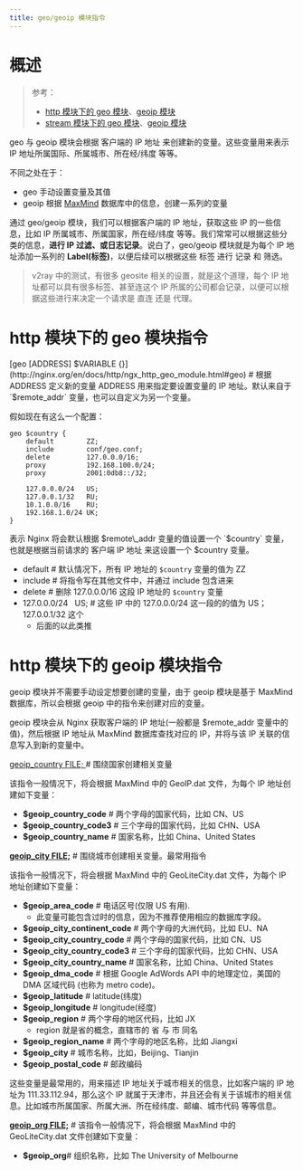 ```yaml
---
title: geo/geoip 模块指令
---
```


# 概述

> 参考：
>
> - [http 模块下的 geo 模块](http://nginx.org/en/docs/http/ngx_http_geo_module.html)、[geoip 模块](http://nginx.org/en/docs/http/ngx_http_geoip_module.html)
> - [stream 模块下的 geo 模块](http://nginx.org/en/docs/stream/ngx_stream_geo_module.html)、[geoip 模块](http://nginx.org/en/docs/stream/ngx_stream_geoip_module.html)

geo 与 geoip 模块会根据 客户端的 IP 地址 来创建新的变量。这些变量用来表示 IP 地址所属国际、所属城市、所在经/纬度 等等。

不同之处在于：

- geo 手动设置变量及其值
- geoip 根据 [MaxMind](http://www.maxmind.com/) 数据库中的信息，创建一系列的变量

通过 geo/geoip 模块，我们可以根据客户端的 IP 地址，获取这些 IP 的一些信息，比如 IP 所属城市、所属国家，所在经/纬度 等等。我们常常可以根据这些分类的信息，**进行 IP 过滤、或日志记录**。说白了，geo/geoip 模块就是为每个 IP 地址添加一系列的 **Label(标签)**，以便后续可以根据这些 标签 进行 记录 和 筛选。

> v2ray 中的测试，有很多 geosite 相关的设置，就是这个道理，每个 IP 地址都可以具有很多标签、甚至连这个 IP 所属的公司都会记录，以便可以根据这些进行来决定一个请求是 直连 还是 代理。

# http 模块下的 geo 模块指令

[geo \[ADDRESS\] $VARIABLE {}](http://nginx.org/en/docs/http/ngx_http_geo_module.html#geo) # 根据 ADDRESS 定义新的变量
ADDRESS 用来指定要设置变量的 IP 地址。默认来自于 `$remote_addr` 变量，也可以自定义为另一个变量。

假如现在有这么一个配置：

```nginx
geo $country {
    default        ZZ;
    include        conf/geo.conf;
    delete         127.0.0.0/16;
    proxy          192.168.100.0/24;
    proxy          2001:0db8::/32;

    127.0.0.0/24   US;
    127.0.0.1/32   RU;
    10.1.0.0/16    RU;
    192.168.1.0/24 UK;
}
```

表示 Nginx 将会默认根据 $remote\_addr 变量的值设置一个 `$country` 变量，也就是根据当前请求的 客户端 IP 地址 来这设置一个 $country 变量。

- default # 默认情况下，所有 IP 地址的 `$country` 变量的值为 ZZ
- include # 将指令写在其他文件中，并通过 include 包含进来
- delete # 删除 127.0.0.0/16 这段 IP 地址的 `$country` 变量
- 127.0.0.0/24   US; # 这些 IP 中的 127.0.0.0/24 这一段的的值为 US；127.0.0.1/32 这个
  - 后面的以此类推

# http 模块下的 geoip 模块指令

geoip 模块并不需要手动设定想要创建的变量，由于 geoip 模块是基于 MaxMind 数据库，所以会根据 geoip 中的指令来创建对应的变量。

geoip 模块会从 Nginx 获取客户端的 IP 地址(一般都是 $remote_addr 变量中的值)，然后根据 IP 地址从 MaxMind 数据库查找对应的 IP，并将与该 IP 关联的信息写入到新的变量中。

[geoip_country FILE; ](http://nginx.org/en/docs/http/ngx_http_geoip_module.html#geoip_country) # 围绕国家创建相关变量

该指令一般情况下，将会根据 MaxMind 中的 GeoIP.dat 文件，为每个 IP 地址创建如下变量：

- **$geoip_country_code** # 两个字母的国家代码，比如 CN、US
- **$geoip_country_code3** # 三个字母的国家代码，比如 CHN、USA
- **$geoip_country_name** # 国家名称，比如 China、United States

[**geoip_city FILE;**](http://nginx.org/en/docs/http/ngx_http_geoip_module.html#geoip_city) # 围绕城市创建相关变量。最常用指令

该指令一般情况下，将会根据 MaxMind 中的 GeoLiteCity.dat 文件，为每个 IP 地址创建如下变量：

- **$geoip_area_code** # 电话区号(仅限 US 有用).
  - 此变量可能包含过时的信息，因为不推荐使用相应的数据库字段。
- **$geoip_city_continent_code** # 两个字母的大洲代码，比如 EU、NA
- **$geoip_city_country_code** # 两个字母的国家代码，比如 CN、US
- **$geoip_city_country_code3** # 三个字母的国家代码，比如 CHN、USA
- **$geoip_city_country_name** # 国家名称，比如 China、United States
- **$geoip_dma_code** # 根据 Google AdWords API 中的地理定位，美国的 DMA 区域代码 (也称为 metro code)。
- **$geoip_latitude** # latitude(纬度)
- **$geoip_longitude** # longitude(经度)
- **$geoip_region** # 两个字母的地区代码，比如 JX
  - region 就是省的概念，直辖市的 省 与 市 同名
- **$geoip_region_name** # 两个字母的地区名称，比如 Jiangxi
- **$geoip_city** # 城市名称，比如，Beijing、Tianjin
- **$geoip_postal_code** # 邮政编码

这些变量是最常用的，用来描述 IP 地址关于城市相关的信息，比如客户端的 IP 地址为 111.33.112.94，那么这个 IP 就属于天津市，并且还会有关于该城市的相关信息。比如城市所属国家、所属大洲、所在经纬度、邮编、城市代码 等等信息。

[**geoip_org FILE;**](http://nginx.org/en/docs/http/ngx_http_geoip_module.html#geoip_org) #
该指令一般情况下，将会根据 MaxMind 中的 GeoLiteCity.dat 文件创建如下变量：

- **$geoip_org**# 组织名称，比如 The University of Melbourne
